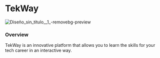 # TekWay
![Diseño_sin_título__1_-removebg-preview](https://github.com/user-attachments/assets/a6ec8075-f1d0-4694-841b-50c864609d74)

### Overview

TekWay is an innovative platform that allows you to learn the skills for your tech career in an interactive way. 



